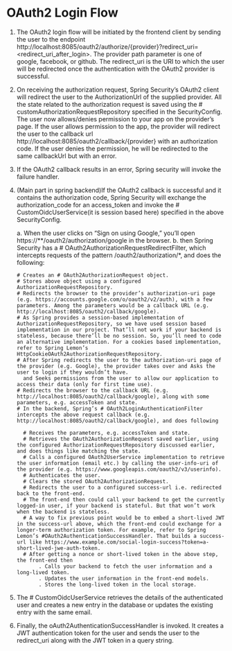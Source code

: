 # OAuth2 Login Flow

1. The OAuth2 login flow will be initiated by the frontend client by sending the user to the endpoint http://localhost:8085/oauth2/authorize/{provider}?redirect_uri=<redirect_uri_after_login>.
   The provider path parameter is one of google, facebook, or github. The redirect_uri is the URI to which the user will be redirected once the authentication with the OAuth2 provider is successful.
   
2. On receiving the authorization request, Spring Security’s OAuth2 client will redirect the user to the AuthorizationUrl of the supplied provider. 
   All the state related to the authorization request is saved using the # customAuthorizationRequestRepository specified in the SecurityConfig.
   The user now allows/denies permission to your app on the provider’s page. If the user allows permission to the app, the provider will redirect the user to the callback url http://localhost:8085/oauth2/callback/{provider} with an authorization code. If the user denies the permission, he will be redirected to the same callbackUrl but with an error.
   
3. If the OAuth2 callback results in an error, Spring security will invoke the failure handler.

4. (Main part in spring backend)If the OAuth2 callback is successful and it contains the authorization code, Spring Security will exchange the authorization_code for an access_token and invoke the # CustomOidcUserService(it is session based here) specified in the above SecurityConfig.
	
	a. When the user clicks on “Sign on using Google,” you’ll open https://**/oauth2/authorization/google in the browser.
	b. then Spring Security has a # OAuth2AuthorizationRequestRedirectFilter, which intercepts requests of the pattern /oauth2/authorization/*, and does the following:
       
	   # Creates an # OAuth2AuthorizationRequest object.
       # Stores above object using a configured AuthorizationRequestRepository.
	   # Redirects the browser to the provider’s authorization-uri page (e.g. https://accounts.google.com/o/oauth2/v2/auth), with a few parameters. Among the parameters would be a callback URL (e.g. http://localhost:8085/oauth2/callback/google).
	   # As Spring provides a session-based implementation of AuthorizationRequestRepository, so we have used session based implementation in our project. That’ll not work if your backend is stateless, because there’ll be no session. So, you’ll need to code an alternative implementation. For a cookies based implementation, refer to Spring Lemon’s HttpCookieOAuth2AuthorizationRequestRepository.
	   # After Spring redirects the user to the authorization-uri page of the provider (e.g. Google), the provider takes over and Asks the user to login if they wouldn’t have.
         and Seeks permissions from the user to allow our application to access their data (only for first time use).
	   # Redirects the browser to the callback URL (e.g. http://localhost:8085/oauth2/callback/google), along with some parameters, e.g. accessToken and state.
	   # In the backend, Spring’s # OAuth2LoginAuthenticationFilter intercepts the above request callback (e.g. http://localhost:8085/oauth2/callback/google), and does following
	     
		 # Receives the parameters, e.g. accessToken and state.
		 # Retrieves the OAuth2AuthorizationRequest saved earlier, using the configured AuthorizationRequestRepository discussed earlier, and does things like matching the state.
		 # Calls a configured OAuth2UserService implementation to retrieve the user information (email etc.) by calling the user-info-uri of the provider (e.g. https://www.googleapis.com/oauth2/v3/userinfo).
		 # Authenticates the user.
		 # Clears the stored OAuth2AuthorizationRequest.
		 # Redirects the user to a configured success-url i.e. redirected back to the front-end. 
		 # The front-end then could call your backend to get the currently logged-in user, if your backend is stateful. But that won’t work when the backend is stateless.
		 # A way to fix previous point would be to embed a short-lived JWT in the success-url above, which the front-end could exchange for a longer-term authorization token. For example, refer to Spring Lemon’s #OAuth2AuthenticationSuccessHandler. That builds a success-url like https://www.example.com/social-login-success?token=a-short-lived-jwe-auth-token.
		 # After getting a nonce or short-lived token in the above step, the front-end then 
			  . Calls your backend to fetch the user information and a long-lived token.
			  . Updates the user information in the front-end models.
			  . Stores the long-lived token in the local storage.
		
5. The # CustomOidcUserService retrieves the details of the authenticated user and creates a new entry in the database or updates the existing entry with the same email.

6. Finally, the oAuth2AuthenticationSuccessHandler is invoked. It creates a JWT authentication token for the user and sends the user to the redirect_uri along with the JWT token in a query string.   